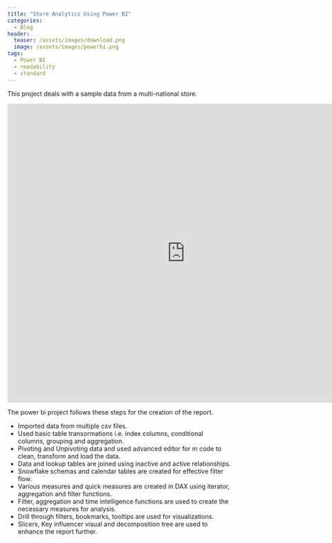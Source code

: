 ```yaml
---
title: "Store Analytics Using Power BI"
categories:
  - Blog
header:
  teaser: /assets/images/download.png
  image: /assets/images/powerbi.png
tags:
  - Power BI
  - readability
  - standard
---
```

This project deals with a sample data from a multi-national store.

<iframe width="800" height="673.5" src="https://app.powerbi.com/view?r=eyJrIjoiNGU0MWFjNzQtMWMzZS00MTQ5LTkwNDgtYTk5Y2NlMmZjMWZmIiwidCI6IjhhYjFmYjMzLTI2MWUtNDUyOC04ZjU0LTE5NGUzNWZmNzlmNSJ9&pageName=ReportSectiona4e6c7b2ab0b6a6b5111" frameborder="0" allowFullScreen="true"></iframe>


The power bi project follows these steps for the creation of the report.
- Imported data from multiple csv files.
- Used basic table transormations i.e. index columns, conditional columns, grouping and aggregation.
- Pivoting and Unpivoting data and used advanced editor for m code to clean, transform and load the data.
- Data and lookup tables are joined using inactive and active relationships.
- Snowflake schemas and calendar tables are created for effective filter flow.
- Various measures and quick measures are created in DAX using iterator, aggregation and filter functions.
- Filter, aggregation and time intelligence functions are used to create the necessary measures for analysis.
- Drill through filters, bookmarks, tooltips are used for visualizations.
- Slicers, Key influencer visual and decomposition tree are used to enhance the report further.
	